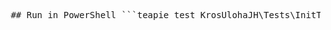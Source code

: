 <pre> ## Run in PowerShell ```teapie test KrosUlohaJH\Tests\InitTestBulk\CreateZamestnanec-req.http``` </pre>

